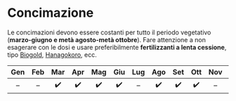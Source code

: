 # Concimazione

Le concimazioni devono essere costanti per tutto il periodo vegetativo \(**marzo-giugno e metà agosto-metà ottobre**\). Fare attenzione a non esagerare con le dosi e usare preferibilmente **fertilizzanti a lenta cessione**, tipo [Biogold](http://pagineverdibonsai.it/prodotto.asp?id=862), [Hanagokoro](https://www.pagineverdibonsai.it/prodotto.asp?id=166), ecc.

| Gen | Feb | Mar | Apr | Mag | Giu | Lug | Ago | Set | Ott | Nov | Dic |
| :---: | :---: | :---: | :---: | :---: | :---: | :---: | :---: | :---: | :---: | :---: | :---: |
| – | – | ✔️ | ✔️ | ✔️ | ✔️ | – | ✔️ | ✔️ | ✔️ | – | – |



